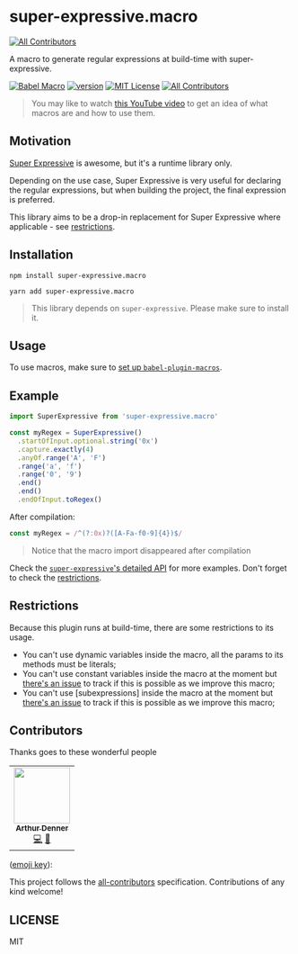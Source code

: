# super-expressive.macro
<!-- ALL-CONTRIBUTORS-BADGE:START - Do not remove or modify this section -->
[![All Contributors](https://img.shields.io/badge/all_contributors-1-orange.svg?style=flat-square)](#contributors-)
<!-- ALL-CONTRIBUTORS-BADGE:END -->

A macro to generate regular expressions at build-time with super-expressive.

[![Babel Macro](https://img.shields.io/badge/babel--macro-%F0%9F%8E%A3-f5da55.svg?style=flat-square)](https://github.com/kentcdodds/babel-plugin-macros)
[![version][version-badge]][package] [![MIT License][license-badge]][license]
[![All Contributors](https://img.shields.io/badge/all_contributors-1-orange.svg?style=flat-square)](#contributors)

> You may like to watch
> [this YouTube video](https://www.youtube.com/watch?v=1queadQ0048&list=PLV5CVI1eNcJgCrPH_e6d57KRUTiDZgs0u)
> to get an idea of what macros are and how to use them.

## Motivation

[Super Expressive](https://github.com/francisrstokes/super-expressive) is
awesome, but it's a runtime library only.

Depending on the use case, Super Expressive is very useful for declaring the
regular expressions, but when building the project, the final expression is
preferred.

This library aims to be a drop-in replacement for Super Expressive where
applicable - see [restrictions](#restrictions).

## Installation

`npm install super-expressive.macro`

`yarn add super-expressive.macro`

> This library depends on `super-expressive`. Please make sure to install it.

## Usage

To use macros, make sure to
[set up `babel-plugin-macros`](https://github.com/kentcdodds/babel-plugin-macros/blob/main/other/docs/user.md).

## Example

```js
import SuperExpressive from 'super-expressive.macro'

const myRegex = SuperExpressive()
  .startOfInput.optional.string('0x')
  .capture.exactly(4)
  .anyOf.range('A', 'F')
  .range('a', 'f')
  .range('0', '9')
  .end()
  .end()
  .endOfInput.toRegex()
```

After compilation:

```js
const myRegex = /^(?:0x)?([A-Fa-f0-9]{4})$/
```

> Notice that the macro import disappeared after compilation

Check the
[`super-expressive`'s detailed API](https://github.com/francisrstokes/super-expressive/#api)
for more examples. Don't forget to check the [restrictions](#restrictions).

## Restrictions

Because this plugin runs at build-time, there are some restrictions to its
usage.

- You can't use dynamic variables inside the macro, all the params to its
  methods must be literals;
- You can't use constant variables inside the macro at the moment but
  [there's an issue](https://github.com/arthurdenner/super-expressive.macro/issues/2)
  to track if this is possible as we improve this macro;
- You can't use [subexpressions] inside the macro at the moment but
  [there's an issue](https://github.com/arthurdenner/super-expressive.macro/issues/3)
  to track if this is possible as we improve this macro;

## Contributors

Thanks goes to these wonderful people
<!-- ALL-CONTRIBUTORS-LIST:START - Do not remove or modify this section -->
<!-- prettier-ignore-start -->
<!-- markdownlint-disable -->
<table>
  <tr>
    <td align="center"><a href="https://linktr.ee/arthurdenner"><img src="https://avatars.githubusercontent.com/u/13774309?v=4?s=100" width="100px;" alt=""/><br /><sub><b>Arthur Denner</b></sub></a><br /><a href="https://github.com/arthurdenner/super-expressive.macro/commits?author=arthurdenner" title="Code">💻</a> <a href="#maintenance-arthurdenner" title="Maintenance">🚧</a></td>
  </tr>
</table>

<!-- markdownlint-restore -->
<!-- prettier-ignore-end -->

<!-- ALL-CONTRIBUTORS-LIST:END -->
([emoji key](https://github.com/kentcdodds/all-contributors#emoji-key)):

<!-- ALL-CONTRIBUTORS-LIST:START - Do not remove or modify this section -->
<!-- prettier-ignore-start -->
<!-- markdownlint-disable -->

<!-- markdownlint-enable -->
<!-- prettier-ignore-end -->

<!-- ALL-CONTRIBUTORS-LIST:END -->

This project follows the
[all-contributors](https://github.com/kentcdodds/all-contributors)
specification. Contributions of any kind welcome!

## LICENSE

MIT

[license-badge]:
  https://img.shields.io/npm/l/super-expressive.macro.svg?style=flat-square
[license]:
  https://github.com/arthurdenner/super-expressive.macro/blob/main/LICENSE
[version-badge]:
  https://img.shields.io/npm/v/super-expressive.macro.svg?style=flat-square
[package]: https://www.npmjs.com/package/super-expressive.macro
